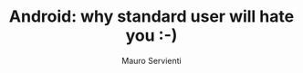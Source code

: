 ---
layout: post
title: "Android: why standard user will hate you :-)"
author: Mauro Servienti
tags:
- Android
- OnePlus One
---